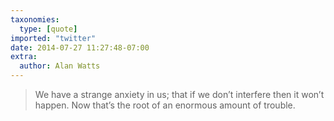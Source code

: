 ```yaml
---
taxonomies:
  type: [quote]
imported: "twitter"
date: 2014-07-27 11:27:48-07:00
extra:
  author: Alan Watts
---
```

> We have a strange anxiety in us; that if we don’t interfere then it won’t happen. Now that’s the root of an enormous amount of trouble.
